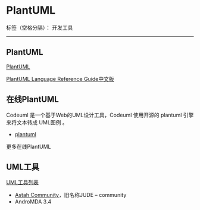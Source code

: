 ﻿# PlantUML

标签（空格分隔）： 开发工具

---

## PlantUML

[PlantUML](http://plantuml.com/)

[PlantUML Language Reference Guide中文版](http://translate.plantuml.com/zh/PlantUML_Language_Reference_Guide_ZH.pdf)



## 在线PlantUML
Codeuml 是一个基于Web的UML设计工具，Codeuml 使用开源的 plantuml 引擎来将文本转成 UML图例 。


- [plantuml](http://www.plantuml.com/plantuml/uml/)


更多在线PlantUML





## UML工具
[UML工具列表](http://www.cnblogs.com/tmeily/p/4464251.html)


- [Astah Community](http://astah.net/editions/community)，旧名称JUDE – community
- AndroMDA 3.4


